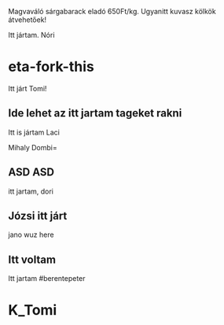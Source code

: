Magvaváló sárgabarack eladó 650Ft/kg.
Ugyanitt kuvasz kölkök átvehetőek!

Itt jártam. Nóri
# eta-fork-this

Itt járt Tomi!
## Ide lehet az itt jartam tageket rakni


Itt is jártam Laci 



Mihaly Dombi=

## ASD ASD
itt jartam, dori

## Józsi itt járt
jano wuz here
## Itt voltam
Itt jartam #berentepeter

# K_Tomi


